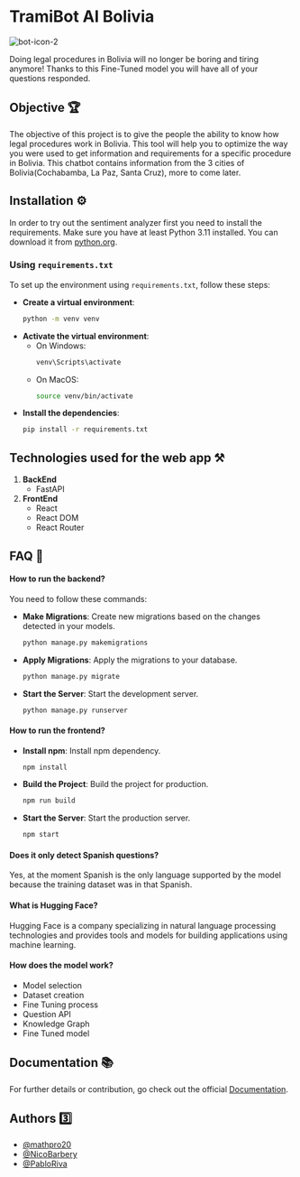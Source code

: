 
# TramiBot AI Bolivia
![bot-icon-2](https://github.com/user-attachments/assets/fc185efa-aa89-4491-858e-1830d82de5a3)



Doing legal procedures in Bolivia will no longer be boring and tiring anymore! Thanks to this Fine-Tuned model you will have all of your questions responded. 



## Objective 🏆
The objective of this project is to give the people the ability to know how legal procedures work in Bolivia. This tool will help you to optimize the way you were used to get information and requirements for a specific procedure in Bolivia. This chatbot contains information from the 3 cities of Bolivia(Cochabamba, La Paz, Santa Cruz), more to come later.


## Installation ⚙️
In order to try out the sentiment analyzer first you need to install the requirements.
Make sure you have at least Python 3.11 installed. You can download it from [python.org](https://www.python.org/downloads/).

### Using `requirements.txt`

To set up the environment using `requirements.txt`, follow these steps:

- **Create a virtual environment**:
   ```sh
   python -m venv venv

- **Activate the virtual environment**:
    - On Windows:
        ```sh
        venv\Scripts\activate
    - On MacOS: 
        ```sh 
        source venv/bin/activate
- **Install the dependencies**:
    ```sh
    pip install -r requirements.txt


## Technologies used for the web app ⚒️
1. **BackEnd**
   - FastAPI
3. **FrontEnd**
   - React
   - React DOM
   - React Router



## FAQ 🤔

#### How to run the backend?

You need to follow these commands:
- **Make Migrations**: Create new migrations based on the changes detected in your models.
    ```bash
    python manage.py makemigrations
    ```

- **Apply Migrations**: Apply the migrations to your database.
    ```bash
    python manage.py migrate
    ```

- **Start the Server**: Start the development server.
    ```bash
    python manage.py runserver
    ```

#### How to run the frontend?

- **Install npm**: Install npm dependency.
    ```bash
    npm install
    ```

- **Build the Project**: Build the project for production.
    ```bash
    npm run build
    ```

- **Start the Server**: Start the production server.
    ```bash
    npm start
    ```

#### Does it only detect Spanish questions?

Yes, at the moment Spanish is the only language supported by the model because the training dataset was in that Spanish.

#### What is Hugging Face?

Hugging Face is a company specializing in natural language processing technologies and provides tools and models for building applications using machine learning.

#### How does the model work?

- Model selection
- Dataset creation
- Fine Tuning process
- Question API
-    Knowledge Graph
-    Fine Tuned model



## Documentation 📚

For further details or contribution, go check out the official [Documentation](https://docs.google.com/document/d/1ZAb6nKoZCCsC50XRx69zipMYuW7onvId/edit?usp=sharing&ouid=106969887062134886196&rtpof=true&sd=true).



## Authors 3️⃣

- [@mathpro20](https://github.com/mathpro28)
- [@NicoBarbery](https://github.com/NicoBarbery)
- [@PabloRiva](https://github.com/PabloRiva)
